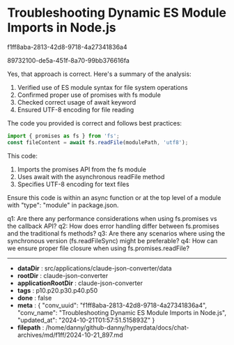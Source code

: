 # Troubleshooting Dynamic ES Module Imports in Node.js

f1ff8aba-2813-42d8-9718-4a27341836a4

89732100-de5a-451f-8a70-99bb376616fa

 Yes, that approach is correct. Here's a summary of the analysis:

1. Verified use of ES module syntax for file system operations
2. Confirmed proper use of promises with fs module
3. Checked correct usage of await keyword
4. Ensured UTF-8 encoding for file reading

The code you provided is correct and follows best practices:

```javascript
import { promises as fs } from 'fs';
const fileContent = await fs.readFile(modulePath, 'utf8');
```

This code:
1. Imports the promises API from the fs module
2. Uses await with the asynchronous readFile method
3. Specifies UTF-8 encoding for text files

Ensure this code is within an async function or at the top level of a module with "type": "module" in package.json.

q1: Are there any performance considerations when using fs.promises vs the callback API?
q2: How does error handling differ between fs.promises and the traditional fs methods?
q3: Are there any scenarios where using the synchronous version (fs.readFileSync) might be preferable?
q4: How can we ensure proper file closure when using fs.promises.readFile?

---

* **dataDir** : src/applications/claude-json-converter/data
* **rootDir** : claude-json-converter
* **applicationRootDir** : claude-json-converter
* **tags** : p10.p20.p30.p40.p50
* **done** : false
* **meta** : {
  "conv_uuid": "f1ff8aba-2813-42d8-9718-4a27341836a4",
  "conv_name": "Troubleshooting Dynamic ES Module Imports in Node.js",
  "updated_at": "2024-10-21T01:57:51.515893Z"
}
* **filepath** : /home/danny/github-danny/hyperdata/docs/chat-archives/md/f1ff/2024-10-21_897.md
